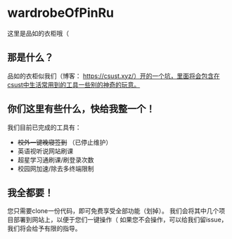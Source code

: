 # wardrobeOfPinRu
这里是品如的衣柜哦（
## 那是什么？
品如的衣柜似我们（博客： https://csust.xyz/）开的一个坑，里面将会包含在csust中生活常用到的工具一些别的神奇的玩意。
## 你们这里有些什么，快给我整一个！
我们目前已完成的工具有：
- <del>校外一键晚寝签到</del> （已停止维护）
- 英语视听说网站刷课
- 超星学习通刷课/刷登录次数
- 校园网加速/除去多终端限制
## 我全都要！
您只需要clone一份代码，即可免费享受全部功能（划掉）。
我们会将其中几个项目部署到网站上，以便于您们一键操作（
如果您不会操作，可以给我们留issue，我们将会给予有限的指导。
